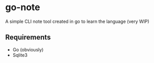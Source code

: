 # go-note
A simple CLI note tool created in go to learn the language (very WIP)

## Requirements
- Go (obviously)
- Sqlite3
